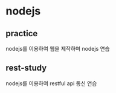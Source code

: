 # nodejs


<h2>practice</h2>

nodejs를 이용하여 웹을 제작하며 nodejs 연습

<h2>rest-study</h2>

nodejs를 이용하여 restful api 통신 연습
